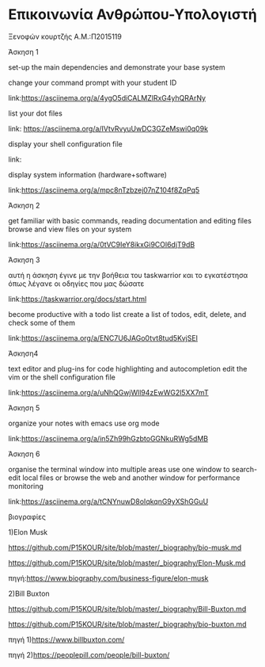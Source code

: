 # Επικοινωνία Ανθρώπου-Υπολογιστή
Ξενοφών κουρτζής
Α.Μ.:Π2015119

Άσκηση 1

set-up the main dependencies and demonstrate your base system

change your command prompt with your student ID 

link:https://asciinema.org/a/4ygO5diCALMZlRxG4yhQRArNy

list your dot files

link: https://asciinema.org/a/IVtvRvyuUwDC3GZeMswi0q09k

display your shell configuration file

link:

display system information (hardware+software)

link:https://asciinema.org/a/mpc8nTzbzej07nZ104f8ZqPq5

Άσκηση 2

get familiar with basic commands, reading documentation and editing files browse and view files on your system

link:https://asciinema.org/a/0tVC9IeY8ikxGi9COl6djT9dB

Άσκηση 3

αυτή η άσκηση έγινε με την βοήθεια του taskwarrior και το εγκατέστησα όπως λέγανε οι οδηγίες που μας δώσατε

link:https://taskwarrior.org/docs/start.html

become productive with a todo list  create a list of todos, edit, delete, and check some of them

link:https://asciinema.org/a/ENC7U6JAGo0tvt8tud5KvjSEI

Άσκηση4

text editor and plug-ins for code highlighting and autocompletion	 edit the vim or the shell configuration file

link:https://asciinema.org/a/uNhQGwjWll94zEwWG2l5XX7mT

Άσκηση 5

organize your notes with emacs	use org mode

link:https://asciinema.org/a/in5Zh99hGzbtoGGNkuRWg5dMB

Άσκηση 6

organise the terminal window into multiple areas	 use one window to search-edit local files or browse the web and another window for performance monitoring

link:https://asciinema.org/a/tCNYnuwD8oIqkqnG9yXShGGuU

βιογραφίες

1)Elon Musk

https://github.com/P15KOUR/site/blob/master/_biography/bio-musk.md

https://github.com/P15KOUR/site/blob/master/_biography/Elon-Musk.md

πηγή:https://www.biography.com/business-figure/elon-musk

2)Bill Buxton

https://github.com/P15KOUR/site/blob/master/_biography/Bill-Buxton.md

https://github.com/P15KOUR/site/blob/master/_biography/bio-buxton.md

πηγή 1)https://www.billbuxton.com/

πηγή 2)https://peoplepill.com/people/bill-buxton/










